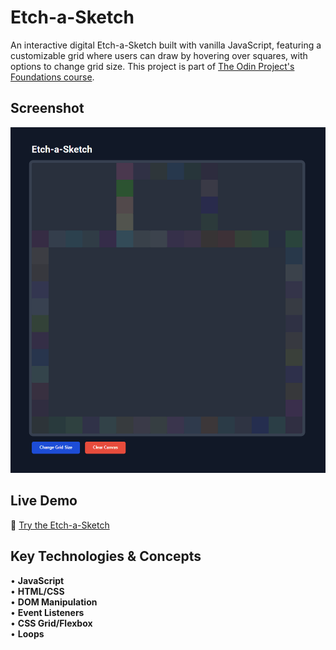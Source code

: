 # Etch-a-Sketch

An interactive digital Etch-a-Sketch built with vanilla JavaScript, featuring a customizable grid where users can draw by hovering over squares, with options to change grid size. This project is part of [The Odin Project's Foundations course](https://www.theodinproject.com/lessons/foundations-etch-a-sketch).

## Screenshot

<div align="center">
  <img src="images/demo.png" alt="Etch-a-Sketch Demo">
</div>

## Live Demo

🎨 [Try the Etch-a-Sketch](https://ar1ze.github.io/odin-etch-a-sketch/)

## Key Technologies & Concepts

• **JavaScript**  
• **HTML/CSS**  
• **DOM Manipulation**  
• **Event Listeners**  
• **CSS Grid/Flexbox**  
• **Loops**  